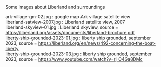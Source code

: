 Some images about Liberland and surroundings


ark-village-gm-02.jpg               : google map Ark village satellite view   
liberland-satview-2007.jpg          : Liberland satellite view, 2007  
liberland-skyview-01.jpg            : Liberland skyview, source = https://liberland.org/assets/documents/liberland-brochure.pdf  
liberty-ship-grounded-2023-01.jpg   : liberty ship grounded, september 2023, source = https://liberland.org/en/news/492-concerning-the-boat-liberty  
liberty-ship-grounded-2023-03.jpg   : liberty ship grounded, september 2023, source = https://www.youtube.com/watch?v=rj_O4Ga8DMc  


<br>

